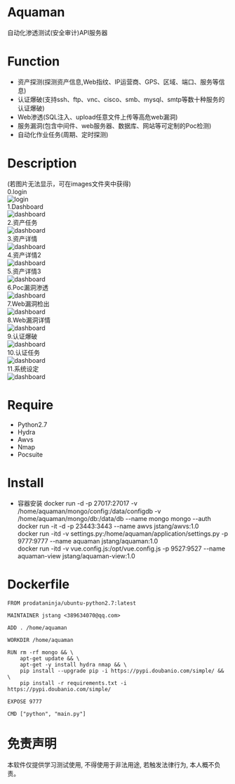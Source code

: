 # Aquaman

自动化渗透测试(安全审计)API服务器

# Function
- 资产探测(探测资产信息,Web指纹、IP运营商、GPS、区域、端口、服务等信息)
- 认证爆破(支持ssh、ftp、vnc、cisco、smb、mysql、smtp等数十种服务的认证爆破)
- Web渗透(SQL注入、upload任意文件上传等高危web漏洞)
- 服务漏洞(包含中间件、web服务器、数据库、网站等可定制的Poc检测)
- 自动化作业任务(周期、定时探测)

# Description
(若图片无法显示，可在images文件夹中获得)  
0.login  
![login](https://github.com/jstang9527/aquaman/tree/main/images/login.png)  
1.Dashboard  
![dashboard](https://github.com/jstang9527/aquaman/tree/main/images/dashboard.png)  
2.资产任务  
![dashboard](https://github.com/jstang9527/aquaman/tree/main/images/assets.png)  
3.资产详情  
![dashboard](https://github.com/jstang9527/aquaman/tree/main/images/asset1.png)  
4.资产详情2  
![dashboard](https://github.com/jstang9527/aquaman/tree/main/images/asset2.png)  
5.资产详情3  
![dashboard](https://github.com/jstang9527/aquaman/tree/main/images/asset3.png)  
6.Poc漏洞渗透  
![dashboard](https://github.com/jstang9527/aquaman/tree/main/images/poc.png)  
7.Web漏洞检出  
![dashboard](https://github.com/jstang9527/aquaman/tree/main/images/webs.png)  
8.Web漏洞详情  
![dashboard](https://github.com/jstang9527/aquaman/tree/main/images/web.png)  
9.认证爆破  
![dashboard](https://github.com/jstang9527/aquaman/tree/main/images/authtest.png)  
10.认证任务  
![dashboard](https://github.com/jstang9527/aquaman/tree/main/images/authtest2.png)  
11.系统设定  
![dashboard](https://github.com/jstang9527/aquaman/tree/main/images/sys.png)  


# Require
- Python2.7
- Hydra
- Awvs
- Nmap
- Pocsuite


# Install
- 容器安装
docker run -d -p 27017:27017 -v /home/aquaman/mongo/config:/data/configdb -v /home/aquaman/mongo/db:/data/db --name mongo mongo --auth  
docker run -it -d -p 23443:3443 --name awvs jstang/awvs:1.0  
docker run -itd -v settings.py:/home/aquaman/application/settings.py -p 9777:9777 --name aquaman jstang/aquaman:1.0  
docker run -itd -v vue.config.js:/opt/vue.config.js -p 9527:9527 --name aquaman-view jstang/aquaman-view:1.0  

# Dockerfile
```shell
FROM prodataninja/ubuntu-python2.7:latest

MAINTAINER jstang <389634070@qq.com>

ADD . /home/aquaman

WORKDIR /home/aquaman

RUN rm -rf mongo && \
    apt-get update && \
    apt-get -y install hydra nmap && \
    pip install --upgrade pip -i https://pypi.doubanio.com/simple/ && \
    pip install -r requirements.txt -i https://pypi.doubanio.com/simple/

EXPOSE 9777

CMD ["python", "main.py"]
```

# 免责声明
本软件仅提供学习测试使用, 不得使用于非法用途, 若触发法律行为, 本人概不负责。
